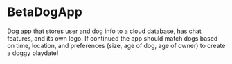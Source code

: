 # BetaDogApp
Dog app that stores user and dog info to a cloud database, has chat features, and its own logo. If continued the app should match dogs
based on time, location, and preferences (size, age of dog, age of owner) to create a doggy playdate!
